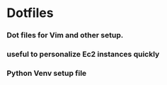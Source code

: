 # Dotfiles 

### Dot files for Vim and other setup.
### useful to personalize Ec2 instances quickly
### Python Venv setup file

